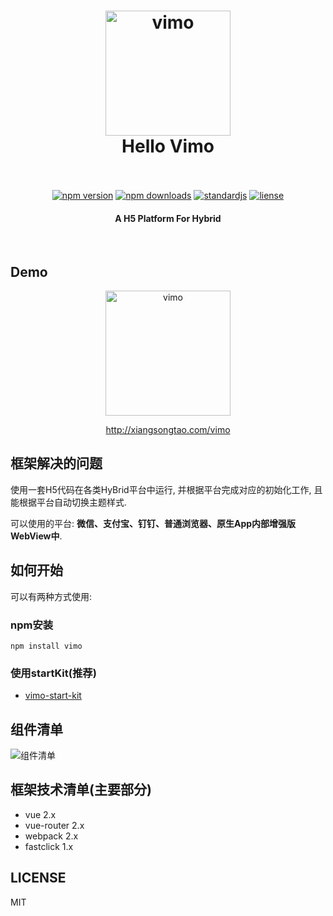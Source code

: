 <h1 align="center">
  <a href="/#/"><img src="https://github.com/DTFE/Vimo/blob/master/dev/static/img/vimo.png?raw=true" alt="vimo" width="200"></a>
  <br>
  Hello Vimo
  <br>
  <br>
</h1>

<p align="center">
  <a href="https://www.npmjs.com/package/vimo"><img src="https://img.shields.io/npm/v/vimo.svg" alt="npm version"></a>
  <a href="https://www.npmjs.com/package/vimo"><img src="https://img.shields.io/npm/dm/vimo.svg" alt="npm downloads"></a>
  <a href="https://standardjs.com"><img src="https://img.shields.io/badge/code_style-standard-brightgreen.svg" alt="standardjs"></a>
    <a href="#"><img src="https://img.shields.io/github/license/DTFE/Vimo.svg" alt="liense"></a>
  

</p>

<h4 align="center">A H5 Platform For Hybrid</h4>

<br>


## Demo

<p align="center">
  <img src="https://github.com/DTFE/Vimo/blob/master/dev/static/img/vimo_qrcode.png?raw=true" alt="vimo" width="200">
</p>
<p align="center">
  <a href="http://xiangsongtao.com/vimo">http://xiangsongtao.com/vimo</a>
</p>

## 框架解决的问题

使用一套H5代码在各类HyBrid平台中运行, 并根据平台完成对应的初始化工作, 且能根据平台自动切换主题样式.

可以使用的平台:  **微信、支付宝、钉钉、普通浏览器、原生App内部增强版WebView中**.

## 如何开始

可以有两种方式使用: 

### npm安装
```
npm install vimo
```

### 使用startKit(推荐)

- [vimo-start-kit](https://github.com/DTFE/vimo-start-kit)

## 组件清单

![组件清单](https://github.com/DTFE/Vimo/blob/master/dev/static/img/vimo_components.png?raw=true)

## 框架技术清单(主要部分)

- vue 2.x
- vue-router 2.x
- webpack 2.x
- fastclick 1.x




## LICENSE

MIT

